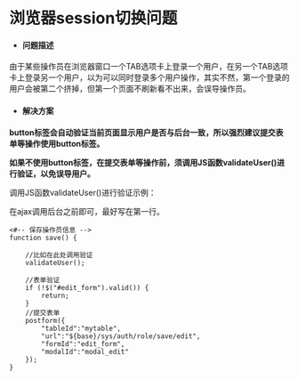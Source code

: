 # 浏览器session切换问题

* #### 问题描述

由于某些操作员在浏览器窗口一个TAB选项卡上登录一个用户，在另一个TAB选项卡上登录另一个用户，以为可以同时登录多个用户操作，其实不然，第一个登录的用户会被第二个挤掉，但第一个页面不刷新看不出来，会误导操作员。

* #### **解决方案**

**button标签会自动验证当前页面显示用户是否与后台一致，所以强烈建议提交表单等操作使用button标签。**

**如果不使用button标签，在提交表单等操作前，须调用JS函数validateUser\(\)进行验证，以免误导用户。**

调用JS函数validateUser\(\)进行验证示例：

在ajax调用后台之前即可，最好写在第一行。

```
<#-- 保存操作员信息 -->
function save() {

    //比如在此处调用验证
    validateUser();

    //表单验证
    if (!$("#edit_form").valid()) {
        return;
    }
    //提交表单
    postform({
        "tableId":"mytable",
        "url":"${base}/sys/auth/role/save/edit",
        "formId":"edit_form",
        "modalId":"modal_edit"
    });
}
```



